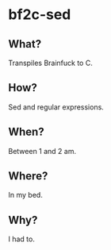 # bf2c-sed

## What?

Transpiles Brainfuck to C.

## How?

Sed and regular expressions.

## When?

Between 1 and 2 am.

## Where?

In my bed.

## Why?

I had to.
